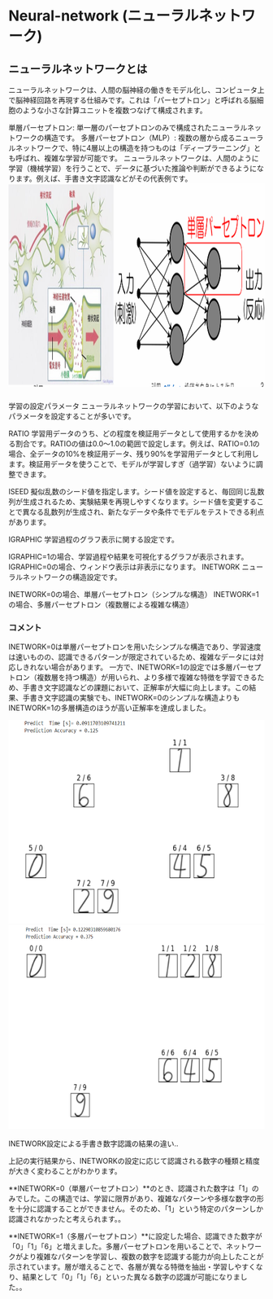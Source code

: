 # Neural-network (ニューラルネットワーク)
## ニューラルネットワークとは
ニューラルネットワークは、人間の脳神経の働きをモデル化し、コンピュータ上で脳神経回路を再現する仕組みです。これは「パーセプトロン」と呼ばれる脳細胞のような小さな計算ユニットを複数つなげて構成されます。

単層パーセプトロン: 単一層のパーセプトロンのみで構成されたニューラルネットワークの構造です。
多層パーセプトロン（MLP）: 複数の層から成るニューラルネットワークで、特に4層以上の構造を持つものは「ディープラーニング」とも呼ばれ、複雑な学習が可能です。
ニューラルネットワークは、人間のように学習（機械学習）を行うことで、データに基づいた推論や判断ができるようになります。例えば、手書き文字認識などがその代表例です。
<img src="p1.png" height="400px" width ="550px">　
###
学習の設定パラメータ
ニューラルネットワークの学習において、以下のようなパラメータを設定することが多いです。

RATIO
学習用データのうち、どの程度を検証用データとして使用するかを決める割合です。RATIOの値は0.0〜1.0の範囲で設定します。例えば、RATIO=0.1の場合、全データの10%を検証用データ、残り90%を学習用データとして利用します。検証用データを使うことで、モデルが学習しすぎ（過学習）ないように調整できます。

ISEED
擬似乱数のシード値を指定します。シード値を設定すると、毎回同じ乱数列が生成されるため、実験結果を再現しやすくなります。シード値を変更することで異なる乱数列が生成され、新たなデータや条件でモデルをテストできる利点があります。

IGRAPHIC
学習過程のグラフ表示に関する設定です。

IGRAPHIC=1の場合、学習過程や結果を可視化するグラフが表示されます。
IGRAPHIC=0の場合、ウィンドウ表示は非表示になります。
INETWORK
ニューラルネットワークの構造設定です。

INETWORK=0の場合、単層パーセプトロン（シンプルな構造）
INETWORK=1の場合、多層パーセプトロン（複数層による複雑な構造）

### コメント
INETWORK=0は単層パーセプトロンを用いたシンプルな構造であり、学習速度は速いものの、認識できるパターンが限定されているため、複雑なデータには対応しきれない場合があります。
一方で、INETWORK=1の設定では多層パーセプトロン（複数層を持つ構造）が用いられ、より多様で複雑な特徴を学習できるため、手書き文字認識などの課題において、正解率が大幅に向上します。この結果、手書き文字認識の実験でも、INETWORK=0のシンプルな構造よりもINETWORK=1の多層構造のほうが高い正解率を達成しました。


<img src="inetwork0.png" height="400px" width ="550px">　
<img src="inetwork1.png" height="400px" width ="550px">　

INETWORK設定による手書き数字認識の結果の違い..

上記の実行結果から、INETWORKの設定に応じて認識される数字の種類と精度が大きく変わることがわかります。

**INETWORK=0（単層パーセプトロン）**のとき、認識された数字は「1」のみでした。この構造では、学習に限界があり、複雑なパターンや多様な数字の形を十分に認識することができません。そのため、「1」という特定のパターンしか認識されなかったと考えられます。。

**INETWORK=1（多層パーセプトロン）**に設定した場合、認識できた数字が「0」「1」「6」と増えました。多層パーセプトロンを用いることで、ネットワークがより複雑なパターンを学習し、複数の数字を認識する能力が向上したことが示されています。層が増えることで、各層が異なる特徴を抽出・学習しやすくなり、結果として「0」「1」「6」といった異なる数字の認識が可能になりました。。
